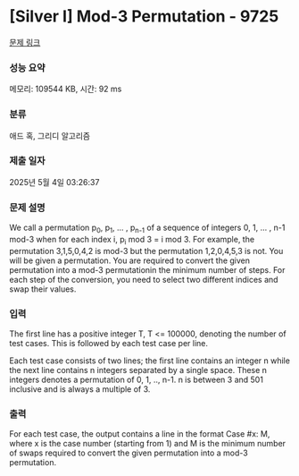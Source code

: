 # [Silver I] Mod-3 Permutation - 9725 

[문제 링크](https://www.acmicpc.net/problem/9725) 

### 성능 요약

메모리: 109544 KB, 시간: 92 ms

### 분류

애드 혹, 그리디 알고리즘

### 제출 일자

2025년 5월 4일 03:26:37

### 문제 설명

<p>We call a permutation p<sub>0</sub>, p<sub>1</sub>, ... , p<sub>n-1</sub> of a sequence of integers 0, 1, ... , n-1 mod-3 when for each index i, p<sub>i</sub> mod 3 = i mod 3. For example, the permutation 3,1,5,0,4,2 is mod-3 but the permutation 1,2,0,4,5,3 is not. You will be given a permutation. You are required to convert the given permutation into a mod-3 permutationin the minimum number of steps. For each step of the conversion, you need to select two different indices and swap their values. </p>

### 입력 

 <p>The first line has a positive integer T, T <= 100000, denoting the number of test cases. This is followed by each test case per line.</p>

<p>Each test case consists of two lines; the first line contains an integer n while the next line contains n integers separated by a single space. These n integers denotes a permutation of 0, 1, .., n-1. n is between 3 and 501 inclusive and is always a multiple of 3. </p>

### 출력 

 <p>For each test case, the output contains a line in the format Case #x: M, where x is the case number (starting from 1) and M is the minimum number of swaps required to convert the given permutation into a mod-3 permutation. </p>

